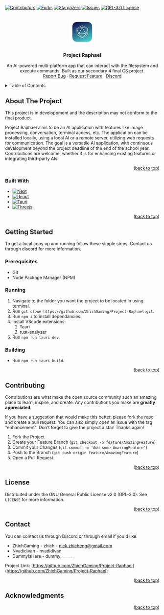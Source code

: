 <!-- Improved compatibility of back to top link: See: https://github.com/othneildrew/Best-README-Template/pull/73 -->
<a name="readme-top"></a>
<!--
*** Thanks for checking out the Best-README-Template. If you have a suggestion
*** that would make this better, please fork the repo and create a pull request
*** or simply open an issue with the tag "enhancement".
*** Don't forget to give the project a star!
*** Thanks again! Now go create something AMAZING! :D
-->



<!-- PROJECT SHIELDS -->
<!--
*** I'm using markdown "reference style" links for readability.
*** Reference links are enclosed in brackets [ ] instead of parentheses ( ).
*** See the bottom of this document for the declaration of the reference variables
*** for contributors-url, forks-url, etc. This is an optional, concise syntax you may use.
*** https://www.markdownguide.org/basic-syntax/#reference-style-links
-->
[![Contributors][contributors-shield]][contributors-url]
[![Forks][forks-shield]][forks-url]
[![Stargazers][stars-shield]][stars-url]
[![Issues][issues-shield]][issues-url]
[![GPL-3.0 License][license-shield]][license-url]



<!-- PROJECT LOGO -->
<br />
<div align="center">
  <a href="https://github.com/github_username/repo_name">
    <img src="images/logo.png" alt="Logo" width="80" height="80">
  </a>

<h3 align="center">Project Raphael</h3>

  <p align="center">
    An AI-powered multi-platform app that can interact with the filesystem and execute commands. Built as our secondary 4 final CS project.
    <br />
    <!-- <a href="https://github.com/ZhichGaming/Project-Raphael"><strong>Explore the docs »</strong></a> -->
    <!-- <br /> -->
    <!-- <br /> -->
<!--     <a href="https://github.com/github_username/repo_name">View Demo</a>
    · -->
    <a href="https://github.com/ZhichGaming/Project-Raphael/issues">Report Bug</a>
    ·
    <a href="https://github.com/ZhichGaming/Project-Raphael/issues">Request Feature</a>
    ·
    <a href="https://discord.gg/s8ZaKZfQgG">Discord</a>
  </p>
</div>



<!-- TABLE OF CONTENTS -->
<details>
  <summary>Table of Contents</summary>
  <ol>
    <li>
      <a href="#about-the-project">About The Project</a>
      <ul>
        <li><a href="#built-with">Built With</a></li>
      </ul>
    </li>
    <li>
      <a href="#getting-started">Getting Started</a>
      <ul>
        <li><a href="#prerequisites">Prerequisites</a></li>
        <li><a href="#installation">Installation</a></li>
      </ul>
    </li>
    <li><a href="#usage">Usage</a></li>
    <li><a href="#roadmap">Roadmap</a></li>
    <li><a href="#contributing">Contributing</a></li>
    <li><a href="#license">License</a></li>
    <li><a href="#contact">Contact</a></li>
    <li><a href="#acknowledgments">Acknowledgments</a></li>
  </ol>
</details>



<!-- ABOUT THE PROJECT -->
## About The Project

<!-- [![App Image][product-screenshot]](https://example.com) -->

This project is in developpment and the description may not conform to the final product. 

Project Raphael aims to be an AI application with features like image processing, conversation, terminal access, etc. The application can be installed locally, using a local AI or a remote server, utilizing web requests for communication. The goal is a versatile AI application, with continuous development beyond the project deadline of the end of the school year. Contributions are welcome, whether it is for enhancing existing features or integrating third-party AIs.

<p align="right">(<a href="#readme-top">back to top</a>)</p>



### Built With

* [![Next][Next.js]][Next-url]
* [![React][React.js]][React-url]
* [![Tauri][Tauri]][Tauri-url]
* [![Threejs][Threejs]][Threejs-url]

<p align="right">(<a href="#readme-top">back to top</a>)</p>



<!-- GETTING STARTED -->
## Getting Started

To get a local copy up and running follow these simple steps. Contact us through discord for more information.

### Prerequisites

- Git
- Node Package Manager (NPM)

### Running
1. Navigate to the folder you want the project to be located in using terminal.
2. Run `git clone https://github.com/ZhichGaming/Project-Raphael.git`.
3. Run `npm i` to install dependancies.
4. Install VScode extensions:
	1. Tauri
	2. rust-analyzer
5. Run `npm run tauri dev`.

### Building
- Run `npm run tauri build`.

<p align="right">(<a href="#readme-top">back to top</a>)</p>

<!-- CONTRIBUTING -->
## Contributing

Contributions are what make the open source community such an amazing place to learn, inspire, and create. Any contributions you make are **greatly appreciated**.

If you have a suggestion that would make this better, please fork the repo and create a pull request. You can also simply open an issue with the tag "enhancement".
Don't forget to give the project a star! Thanks again!

1. Fork the Project
2. Create your Feature Branch (`git checkout -b feature/AmazingFeature`)
3. Commit your Changes (`git commit -m 'Add some AmazingFeature'`)
4. Push to the Branch (`git push origin feature/AmazingFeature`)
5. Open a Pull Request

<p align="right">(<a href="#readme-top">back to top</a>)</p>



<!-- LICENSE -->
## License

Distributed under the GNU General Public License v3.0 (GPL-3.0). See `LICENSE` for more information.

<p align="right">(<a href="#readme-top">back to top</a>)</p>



<!-- CONTACT -->
## Contact

You can contact us through Discord or through email if you'd like.
- ZhichGaming - zhich - nick.zhicheng@gmail.com
- Nvadidivan - nvadidivan
- DummyIsHere - dummy_______

Project Link: [https://github.com/ZhichGaming/Project-Raphael](https://github.com/ZhichGaming/Project-Raphael)

<p align="right">(<a href="#readme-top">back to top</a>)</p>



<!-- ACKNOWLEDGMENTS -->
## Acknowledgments

<p align="right">(<a href="#readme-top">back to top</a>)</p>


<!-- MARKDOWN LINKS & IMAGES -->
<!-- https://www.markdownguide.org/basic-syntax/#reference-style-links -->
[contributors-shield]: https://img.shields.io/github/contributors/ZhichGaming/Project-Raphael.svg?style=for-the-badge
[contributors-url]: https://github.com/ZhichGaming/Project-Raphael/graphs/contributors
[forks-shield]: https://img.shields.io/github/forks/ZhichGaming/Project-Raphael.svg?style=for-the-badge
[forks-url]: https://github.com/ZhichGaming/Project-Raphael/network/members
[stars-shield]: https://img.shields.io/github/stars/ZhichGaming/Project-Raphael.svg?style=for-the-badge
[stars-url]: https://github.com/ZhichGaming/Project-Raphael/stargazers
[issues-shield]: https://img.shields.io/github/issues/ZhichGaming/Project-Raphael.svg?style=for-the-badge
[issues-url]: https://github.com/ZhichGaming/Project-Raphael/issues
[license-shield]: https://img.shields.io/github/license/ZhichGaming/Project-Raphael.svg?style=for-the-badge
[license-url]: https://github.com/ZhichGaming/
[product-screenshot]: images/screenshot.png
[Next.js]: https://img.shields.io/badge/next.js-000000?style=for-the-badge&logo=nextdotjs&logoColor=white
[Next-url]: https://nextjs.org/
[React.js]: https://img.shields.io/badge/React-20232A?style=for-the-badge&logo=react&logoColor=61DAFB
[React-url]: https://reactjs.org/
[Tauri]: https://img.shields.io/badge/tauri-%2324C8DB.svg?style=for-the-badge&logo=tauri&logoColor=%23FFFFFF
[Tauri-url]: https://tauri.app/
[Threejs]: https://img.shields.io/badge/threejs-black?style=for-the-badge&logo=three.js&logoColor=white
[Threejs-url]: https://threejs.org/
